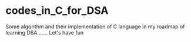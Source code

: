 # codes_in_C_for_DSA
Some algorithm and their implementation of C  language in my roadmap of learning DSA.......
Let's have fun
